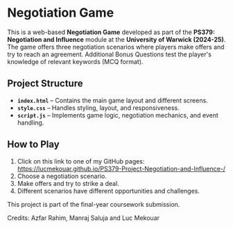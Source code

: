 # Negotiation Game  

This is a web-based **Negotiation Game** developed as part of the **PS379: Negotiation and Influence** module at the **University of Warwick (2024-25)**. The game offers three negotiation scenarios where players make offers and try to reach an agreement. Additional Bonus Questions test the player's knowledge of relevant keywords (MCQ format). 

## Project Structure  

- **`index.html`** – Contains the main game layout and different screens.  
- **`style.css`** – Handles styling, layout, and responsiveness.  
- **`script.js`** – Implements game logic, negotiation mechanics, and event handling.  

## How to Play  

1. Click on this link to one of my GitHub pages: https://lucmekouar.github.io/PS379-Project-Negotiation-and-Influence-/
2. Choose a negotiation scenario.  
3. Make offers and try to strike a deal.  
4. Different scenarios have different opportunities and challenges.  

This project is part of the final-year coursework submission.  

Credits: Azfar Rahim, Manraj Saluja and Luc Mekouar
